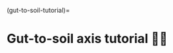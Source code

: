 (gut-to-soil-tutorial)=
# Gut-to-soil axis tutorial 💩🌱

```{embed} xref:_gut-to-soil-ext#gut-to-soil-16s-tutorial
```

<!--
 Looking for the source of this tutorial?
 It's cross-referenced from https://github.com/caporaso-lab/gut-to-soil-tutorial.
-->